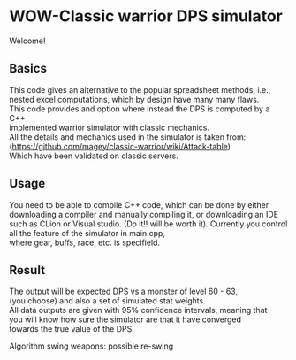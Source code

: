 # WOW-Classic warrior DPS simulator
Welcome!
## Basics
This code gives an alternative to the popular spreadsheet methods, i.e.,  
nested excel computations, which by design have many many flaws.  
This code provides and option where instead the DPS is computed by a C++  
implemented warrior simulator with classic mechanics.  
All the details and mechanics used in the simulator is taken from:  
(https://github.com/magey/classic-warrior/wiki/Attack-table)  
Which have been validated on classic servers.

## Usage
You need to be able to compile C++ code, which can be done by either  
downloading a compiler and manually compiling it, or downloading an IDE  
such as CLion or Visual studio. (Do it!! will be worth it).
Currently you control all the feature of the simulator in main.cpp,  
where gear, buffs, race, etc. is specifield.

## Result
The output will be expected DPS vs a monster of level 60 - 63,  
(you choose) and also a set of simulated stat weights.  
All data outputs are given with 95% confidence intervals, meaning that  
you will know how sure the simulator are that it have converged  
towards the true value of the DPS.


Algorithm
swing weapons:
possible re-swing